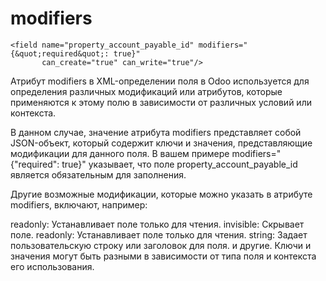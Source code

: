 modifiers
============================

    <field name="property_account_payable_id" modifiers="{&quot;required&quot;: true}"
           can_create="true" can_write="true"/>

Атрибут modifiers в XML-определении поля в Odoo используется для определения различных модификаций или атрибутов,
которые применяются к этому полю в зависимости от различных условий или контекста.

В данном случае, значение атрибута modifiers представляет собой JSON-объект, который содержит ключи и значения,
представляющие модификации для данного поля. В вашем примере modifiers="{&quot;required&quot;: true}" указывает, что
поле property_account_payable_id является обязательным для заполнения.

Другие возможные модификации, которые можно указать в атрибуте modifiers, включают, например:

readonly: Устанавливает поле только для чтения.
invisible: Скрывает поле.
readonly: Устанавливает поле только для чтения.
string: Задает пользовательскую строку или заголовок для поля.
и другие.
Ключи и значения могут быть разными в зависимости от типа поля и контекста его использования.